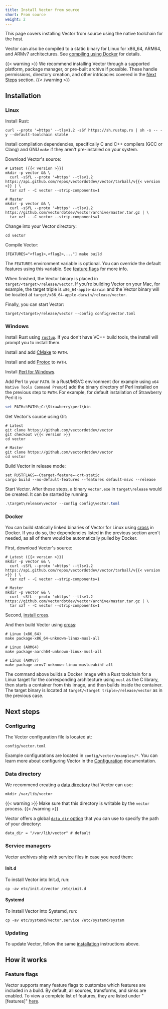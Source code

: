 ```yaml
---
title: Install Vector from source
short: From source
weight: 2
---
```


This page covers installing Vector from source using the native toolchain for the host.

Vector can also be compiled to a static binary for Linux for x86_64, ARM64, and ARMv7 architectures. See [compiling using Docker][docker] for details.

{{< warning >}}
We recommend installing Vector through a supported platform, package manager, or pre-built archive if possible. These handle permissions, directory creation, and other intricacies covered in the [Next Steps](#next-steps) section.
{{< /warning >}}

[docker]: /docs/setup/installation/manual/from-source/#docker

## Installation

### Linux

Install Rust:

```shell
curl --proto '=https' --tlsv1.2 -sSf https://sh.rustup.rs | sh -s -- -y --default-toolchain stable
```

Install compilation dependencies, specifically C and C++ compilers (GCC or Clang) and GNU `make` if they aren't pre-installed on your system.

Download Vector's source:

```shell
# Latest ({{< version >}})
mkdir -p vector && \
  curl -sSfL --proto '=https' --tlsv1.2 https://api.github.com/repos/vectordotdev/vector/tarball/v{{< version >}} | \
  tar xzf - -C vector --strip-components=1

# Master
mkdir -p vector && \
  curl -sSfL --proto '=https' --tlsv1.2 https://github.com/vectordotdev/vector/archive/master.tar.gz | \
  tar xzf - -C vector --strip-components=1
```

Change into your Vector directory:

```shell
cd vector
```

Compile Vector:

```shell
[FEATURES="<flag1>,<flag2>,..."] make build
```

The `FEATURES` environment variable is optional. You can override the default features using this variable. See [feature flags](#feature-flags) for more info.

When finished, the Vector binary is placed in `target/<target>/release/vector`. If you're building Vector on your Mac, for example, the target triple is `x86_64-apple-darwin` and the Vector binary will be located at `target/x86_64-apple-darwin/release/vector`.

Finally, you can start Vector:

```shell
target/<target>/release/vector --config config/vector.toml
```

### Windows

Install Rust using [`rustup`][rustup]. If you don't have VC++ build tools, the install will prompt you to install them.

Install and add [CMake][cmake] to `PATH`.

Install and add [Protoc][protoc] to `PATH`.

Install [Perl for Windows][perl].

Add Perl to your `PATH`. In a Rust/MSVC environment (for example using `x64 Native Tools Command Prompt`) add the binary directory of Perl installed on the previous step to `PATH`. For example, for default installation of Strawberry Perl it is

```powershell
set PATH=%PATH%;C:\Strawberry\perl\bin
```

Get Vector's source using Git:

```shell
# Latest
git clone https://github.com/vectordotdev/vector
git checkout v{{< version >}}
cd vector

# Master
git clone https://github.com/vectordotdev/vector
cd vector
```

Build Vector in release mode:

```shell
set RUSTFLAGS=-Ctarget-feature=+crt-static
cargo build --no-default-features --features default-msvc --release
```

Start Vector. After these steps, a binary `vector.exe` in `target\release` would be created. It can be started by running:

```powershell
.\target\release\vector --config config\vector.toml
```

### Docker

You can build statically linked binaries of Vector for Linux using [cross][] in Docker. If you do so, the dependencies listed in the previous section aren't needed, as all of them would be automatically pulled by Docker.

First, download Vector's source:

```shell
# Latest ({{< version >}})
mkdir -p vector && \
  curl -sSfL --proto '=https' --tlsv1.2 https://api.github.com/repos/vectordotdev/vector/tarball/v{{< version >}} | \
  tar xzf - -C vector --strip-components=1

# Master
mkdir -p vector && \
  curl -sSfL --proto '=https' --tlsv1.2 https://github.com/vectordotdev/vector/archive/master.tar.gz | \
  tar xzf - -C vector --strip-components=1
```

Second, [install cross][cross].

And then build Vector using [cross]:

```shell
# Linux (x86_64)
make package-x86_64-unknown-linux-musl-all

# Linux (ARM64)
make package-aarch64-unknown-linux-musl-all

# Linux (ARMv7)
make package-armv7-unknown-linux-muslueabihf-all
```

The command above builds a Docker image with a Rust toolchain for a Linux target for the corresponding architecture using `musl` as the C library, then starts a container from this image, and then builds inside the container. The target binary is located at `target/<target triple>/release/vector` as in the previous case.

## Next steps

### Configuring

The Vector configuration file is located at:

```shell
config/vector.toml
```

Example configurations are located in `config/vector/examples/*`. You can learn more about configuring Vector in the [Configuration] documentation.

### Data directory

We recommend creating a [data directory][data_dir] that Vector can use:

```shell
mkdir /var/lib/vector
```

{{< warning >}}
Make sure that this directory is writable by the `vector` process.
{{< /warning >}}

Vector offers a global [`data_dir` option][data_dir] that you can use to specify the path of your directory:

```shell
data_dir = "/var/lib/vector" # default
```

### Service managers

Vector archives ship with service files in case you need them:

#### Init.d

To install Vector into Init.d, run:

```shell
cp -av etc/init.d/vector /etc/init.d
```

#### Systemd

To install Vector into Systemd, run:

```shell
cp -av etc/systemd/vector.service /etc/systemd/system
```

### Updating

To update Vector, follow the same [installation](#installation) instructions above.

## How it works

### Feature flags

Vector supports many feature flags to customize which features are included in a build. By default,
all sources, transforms, and sinks are enabled. To view a complete list of features, they are listed
under "[features]" [here](https://github.com/vectordotdev/vector/blob/master/Cargo.toml).

[buffer]: /docs/reference/glossary/#buffer
[cmake]: https://cmake.org/
[configuration]: /docs/reference/configuration
[cross]: https://github.com/rust-embedded/cross
[data_dir]: /docs/reference/configuration/global-options/#data_dir
[docker_logs]: /docs/reference/configuration/sources/docker_logs
[jemalloc]: https://github.com/jemalloc/jemalloc
[kafka_sink]: /docs/reference/configuration/sinks/kafka
[kafka_source]: /docs/reference/configuration/sources/kafka
[leveldb]: https://github.com/google/leveldb
[librdkafka]: https://github.com/edenhill/librdkafka
[openssl]: https://www.openssl.org
[perl]: https://www.perl.org/get.html#win32
[protoc]: https://github.com/protocolbuffers/protobuf
[rustup]: https://rustup.rs
[zlib]: https://www.zlib.net
